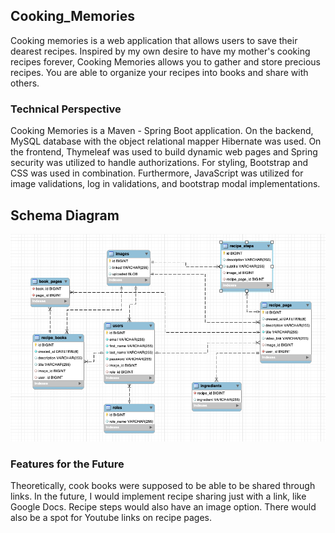 ## Cooking_Memories
Cooking memories is a web application that allows users to save their dearest recipes. 
Inspired by my own desire to have my mother's cooking recipes forever, Cooking Memories
allows you to gather and store precious recipes. You are able to organize your recipes
into books and share with others.

### Technical Perspective
Cooking Memories is a Maven - Spring Boot application. On the backend, MySQL database with 
the object relational mapper Hibernate was used. On the frontend, Thymeleaf was used to build
dynamic web pages and Spring security was utilized to handle authorizations. For styling, Bootstrap 
and CSS was used in combination. Furthermore, JavaScript was utilized for image validations, log in validations,
and bootstrap modal implementations. 

## Schema Diagram
![Schema Diagram ](src/main/resources/static/images/Schema.png)

### Features for the Future
Theoretically, cook books were supposed to be able to be shared through links.
In the future, I would implement recipe sharing just with a link, like Google Docs.
Recipe steps would also have an image option.
There would also be a spot for Youtube links on recipe pages. 